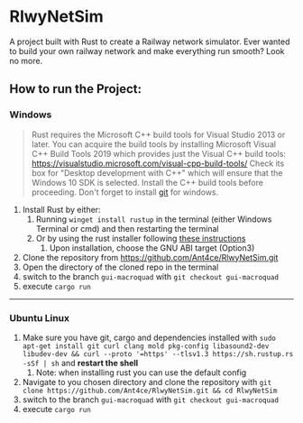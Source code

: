 # RlwyNetSim
A project built with Rust to create a Railway network simulator. Ever wanted to build your own railway network and make everything run smooth? Look no more. 

## How to run the Project:

### Windows
> Rust requires the Microsoft C++ build tools for Visual Studio 2013 or later. You can acquire the build tools by installing Microsoft Visual C++ Build Tools 2019 which provides just the Visual C++ build tools:
> https://visualstudio.microsoft.com/visual-cpp-build-tools/
> Check its box for "Desktop development with C++" which will ensure that the Windows 10 SDK is selected. Install the C++ build tools before proceeding.
> Don't forget to install [git](https://gitforwindows.org/) for windows.

1. Install Rust by either:
	1. Running `winget install rustup` in the terminal (either Windows Terminal or cmd) and then restarting the terminal
	2. Or by using the rust installer following [these instructions](https://forge.rust-lang.org/infra/other-installation-methods.html)
		1. Upon installation, choose the GNU ABI target (Option3)
2. Clone the repository from https://github.com/Ant4ce/RlwyNetSim.git
3. Open the directory of the cloned repo in the terminal
4. switch to the branch `gui-macroquad` with `git checkout gui-macroquad`
5. execute `cargo run`
---
### Ubuntu Linux
1. Make sure you have git, cargo and dependencies installed with `sudo apt-get install git curl clang mold pkg-config libasound2-dev libudev-dev && curl --proto '=https' --tlsv1.3 https://sh.rustup.rs -sSf | sh` and __restart the shell__
	1. Note: when installing rust you can use the default config
2. Navigate to you chosen directory and clone the repository with `git clone https://github.com/Ant4ce/RlwyNetSim.git && cd RlwyNetSim`
3. switch to the branch `gui-macroquad` with `git checkout gui-macroquad`
4. execute `cargo run`

